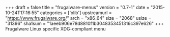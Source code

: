 +++
draft = false
title = "frugalware-menus"
version = "0.7-1"
date = "2015-10-24T17:16:55"
categories = ['xlib']
upstreamurl = "https://www.frugalware.org/"
arch = "x86_64"
size = "2068"
usize = "31396"
sha1sum = "1aeeb906e78d8810f1b3048353451316c397e626"
+++
Frugalware Linux specific XDG-compliant menu